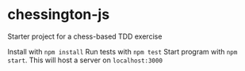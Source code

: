 # chessington-js
Starter project for a chess-based TDD exercise

Install with `npm install`
Run tests with `npm test`
Start program with `npm start`. This will host a server on `localhost:3000`
